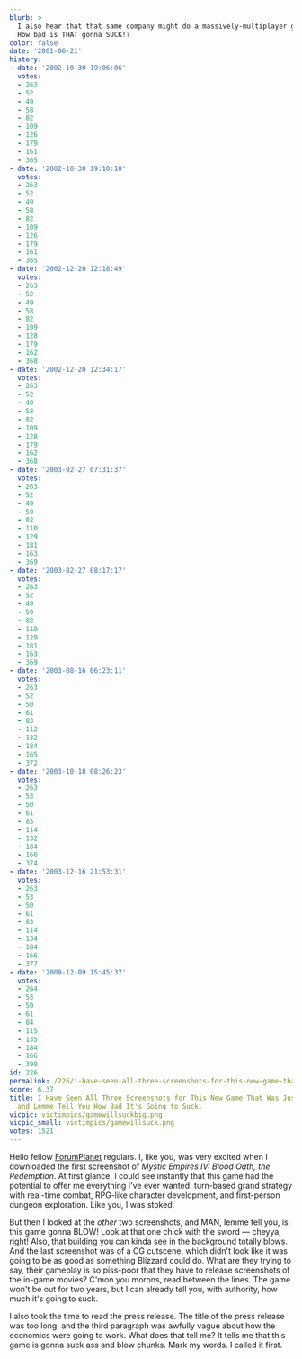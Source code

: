 ```yaml
---
blurb: >
  I also hear that that same company might do a massively-multiplayer game. WHOO-aa!
  How bad is THAT gonna SUCK!?
color: false
date: '2001-06-21'
history:
- date: '2002-10-30 19:06:06'
  votes:
  - 263
  - 52
  - 49
  - 58
  - 82
  - 109
  - 126
  - 179
  - 161
  - 365
- date: '2002-10-30 19:10:10'
  votes:
  - 263
  - 52
  - 49
  - 58
  - 82
  - 109
  - 126
  - 179
  - 161
  - 365
- date: '2002-12-20 12:18:49'
  votes:
  - 263
  - 52
  - 49
  - 58
  - 82
  - 109
  - 128
  - 179
  - 162
  - 368
- date: '2002-12-20 12:34:17'
  votes:
  - 263
  - 52
  - 49
  - 58
  - 82
  - 109
  - 128
  - 179
  - 162
  - 368
- date: '2003-02-27 07:31:37'
  votes:
  - 263
  - 52
  - 49
  - 59
  - 82
  - 110
  - 129
  - 181
  - 163
  - 369
- date: '2003-02-27 08:17:17'
  votes:
  - 263
  - 52
  - 49
  - 59
  - 82
  - 110
  - 129
  - 181
  - 163
  - 369
- date: '2003-08-16 06:23:11'
  votes:
  - 263
  - 52
  - 50
  - 61
  - 83
  - 112
  - 132
  - 184
  - 165
  - 372
- date: '2003-10-18 08:26:23'
  votes:
  - 263
  - 53
  - 50
  - 61
  - 83
  - 114
  - 132
  - 184
  - 166
  - 374
- date: '2003-12-16 21:53:31'
  votes:
  - 263
  - 53
  - 50
  - 61
  - 83
  - 114
  - 134
  - 184
  - 166
  - 377
- date: '2009-12-09 15:45:37'
  votes:
  - 264
  - 53
  - 50
  - 61
  - 84
  - 115
  - 135
  - 184
  - 166
  - 390
id: 226
permalink: /226/i-have-seen-all-three-screenshots-for-this-new-game-that-was-just-announced-and-lemme-tell-you-how-bad-its-going-to-suck/
score: 6.37
title: I Have Seen All Three Screenshots for This New Game That Was Just Announced
  and Lemme Tell You How Bad It's Going to Suck.
vicpic: victimpics/gamewillsuckbig.png
vicpic_small: victimpics/gamewillsuck.png
votes: 1521
---
```


Hello fellow
[ForumPlanet](https://web.archive.org/web/20010621000000/http://www.forumplanet.com/)
regulars. I, like you, was very excited when I downloaded the first
screenshot of *Mystic Empires IV: Blood Oath, the Redemption*. At first
glance, I could see instantly that this game had the potential to offer
me everything I've ever wanted: turn-based grand strategy with real-time
combat, RPG-like character development, and first-person dungeon
exploration. Like you, I was stoked.

But then I looked at the *other* two screenshots, and MAN, lemme tell
you, is this game gonna BLOW! Look at that one chick with the sword —
cheyya, right! Also, that building you can kinda see in the background
totally blows. And the last screenshot was of a CG cutscene, which
didn't look like it was going to be as good as something Blizzard could
do. What are they trying to say, their gameplay is so piss-poor that
they have to release screenshots of the in-game movies? C'mon you
morons, read between the lines. The game won't be out for two years, but
I can already tell you, with authority, how much it's going to suck.

I also took the time to read the press release. The title of the press
release was too long, and the third paragraph was awfully vague about
how the economics were going to work. What does that tell me? It tells
me that this game is gonna suck ass and blow chunks. Mark my words. I
called it first.